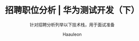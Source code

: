 ---
layout:        post
title:         "招聘职位分析 | 华为测试开发（下）"
subtitle:      "针对招聘分析列举以下技术栈，用于面试准备"
author:        "Haauleon"
header-style:  text
catalog:       true
tags:
    - 面试
---